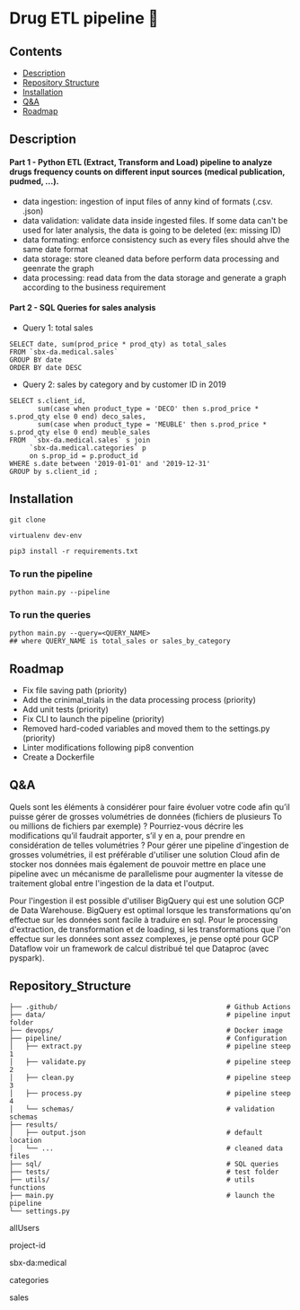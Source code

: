 # Drug ETL pipeline 🏥


## Contents
- [Description](#Description)
- [Repository Structure](#Repository_Structure)
- [Installation](#Installation)
- [Q&A](#Q&A)
- [Roadmap](#Roadmap)


## Description
#### Part 1 - Python ETL (Extract, Transform and Load) pipeline to analyze drugs frequency counts on different input sources (medical publication, pudmed, ...). 
- data ingestion: ingestion of input files of anny kind of formats (.csv. .json)
- data validation: validate data inside ingested files. If some data can't be used for later analysis, the data is going to be deleted (ex: missing ID)
- data formating: enforce consistency such as every files should ahve the same date format
- data storage: store cleaned data before perform data processing and geenrate the graph 
- data processing: read data from the data storage and generate a graph according to the business requirement 

#### Part 2 - SQL Queries for sales analysis

- Query 1: total sales
```
SELECT date, sum(prod_price * prod_qty) as total_sales 
FROM `sbx-da.medical.sales`
GROUP BY date
ORDER BY date DESC  
```  

- Query 2: sales by category and by customer ID in 2019
```
SELECT s.client_id,
       sum(case when product_type = 'DECO' then s.prod_price * s.prod_qty else 0 end) deco_sales,
       sum(case when product_type = 'MEUBLE' then s.prod_price * s.prod_qty else 0 end) meuble_sales
FROM  `sbx-da.medical.sales` s join
     `sbx-da.medical.categories` p
     on s.prop_id = p.product_id
WHERE s.date between '2019-01-01' and '2019-12-31'
GROUP by s.client_id ;
```  

## Installation 
```git clone```
<br>

```virtualenv dev-env```
<br>

```pip3 install -r requirements.txt```
<br>

### To run the pipeline 
```python main.py --pipeline```
<br>

### To run the queries
```
python main.py --query=<QUERY_NAME> 
## where QUERY_NAME is total_sales or sales_by_category 
```


## Roadmap
- Fix file saving path (priority)
- Add the crinimal_trials in the data processing process (priority)
- Add unit tests (priority) 
- Fix CLI to launch the pipeline (priority)
- Removed hard-coded variables and moved them to the settings.py (priority)
- Linter modifications following pip8 convention
- Create a Dockerfile


## Q&A 

Quels sont les éléments à considérer pour faire évoluer votre code afin qu’il puisse gérer de grosses volumétries de données (fichiers de plusieurs To ou millions de fichiers par exemple) ? Pourriez-vous décrire les modifications qu’il faudrait apporter, s’il y en a, pour prendre en considération de telles volumétries ?
Pour gérer une pipeline d'ingestion de grosses volumétries, il est préférable d'utiliser une solution Cloud afin de stocker nos données mais également de pouvoir mettre en place une pipeline avec un mécanisme de parallelisme pour augmenter la vitesse de traitement global entre l'ingestion de la data et l'output.

Pour l'ingestion il est possible d'utiliser BigQuery qui est une solution GCP de Data Warehouse. BigQuery est optimal lorsque les transformations qu'on effectue sur les données sont facile à traduire en sql.
Pour le processing d'extraction, de transformation et de loading, si les transformations que l'on effectue sur les données sont assez complexes, je pense opté pour GCP Dataflow voir un framework de calcul distribué tel que Dataproc (avec pyspark).


## Repository_Structure
```                                         
├── .github/                                          # Github Actions
├── data/                                             # pipeline input folder
├── devops/                                           # Docker image  
├── pipeline/                                         # Configuration
│   ├── extract.py                                    # pipeline steep 1
│   ├── validate.py                                   # pipeline steep 2
│   ├── clean.py                                      # pipeline steep 3
│   ├── process.py                                    # pipeline steep 4
│   └── schemas/                                      # validation schemas
├── results/  
│   ├── output.json                                   # default location 
│   └── ...                                           # cleaned data files 
├── sql/                                              # SQL queries 
├── tests/                                            # test folder
├── utils/                                            # utils functions
├── main.py                                           # launch the pipeline
└── settings.py
```                                         

allUsers

project-id 

sbx-da:medical

categories 

sales
